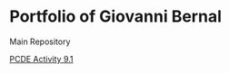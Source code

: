 # Portfolio of Giovanni Bernal
 
Main Repository

<a href="https://willybernal.github.io/PCDE-Activity-9.1">PCDE Activity 9.1</a>

